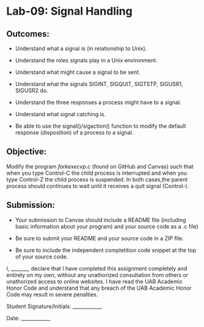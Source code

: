 # Lab-09: Signal Handling

## **Outcomes:**

- Understand what a signal is (in relationship to Unix).

- Understand the roles signals play in a Unix environment.

- Understand what might cause a signal to be sent.

- Understand what the signals SIGINT, SIGQUIT, SIGTSTP, SIGUSR1, SIGUSR2 do.

- Understand the three responses a process might have to a signal.

- Understand what signal catching is.

- Be able to use the signal()/sigaction() function to modify the default response (disposition) of a process to a signal.

## **Objective:** 

Modify the program *forkexecvp.c* (found on GitHub and Canvas) such that when you type Control-C the child process is interrupted and when you type Control-Z the child process is suspended. In both cases,the parent process should continues to wait until it receives a quit signal (Control-\). 

## **Submission:**

- Your submission to Canvas should include a README file (including basic information about your program) and your source code as a .c file) 

- Be sure to submit your README and your source code in a ZIP file.

- Be sure to include the independent completition code snippet at the top of your source code.

I, _______, declare that I have completed this assignment completely and entirely on my own, without any unathorized consultation from others or unathorized access to online websites. I have read the UAB Academic Honor Code and understand that any breach of the UAB Academic Honor Code may result in severe penalties.

Student Signature/Initials: ____________

Date: ____________
